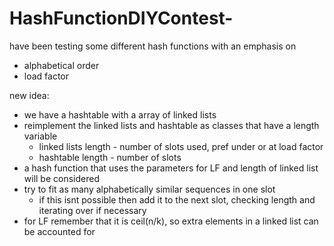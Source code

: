 # HashFunctionDIYContest-

have been testing some different hash functions with an emphasis on 
- alphabetical order
- load factor

new idea:
- we have a hashtable with a array of linked lists
- reimplement the linked lists and hashtable as classes that have a length variable
    - linked lists length - number of slots used, pref under or at load factor
    - hashtable length - number of slots
- a hash function that uses the parameters for LF and length of linked list will be considered
- try to fit as many alphabetically similar sequences in one slot
    - if this isnt possible then add it to the next slot, checking length and iterating over if necessary
- for LF remember that it is ceil(n/k), so extra elements in a linked list can be accounted for
